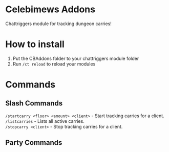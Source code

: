 # Celebimews Addons
Chattriggers module for tracking dungeon carries!
# How to install
1. Put the CBAddons folder to your chattriggers module folder
2. Run `/ct reload` to reload your modules
# Commands
## Slash Commands
`/startcarry <floor> <amount> <client>` - Start tracking carries for a client.<br>
`/listcarries` - Lists all active carries.<br>
`/stopcarry <client>` - Stop tracking carries for a client.<br>
## Party Commands
